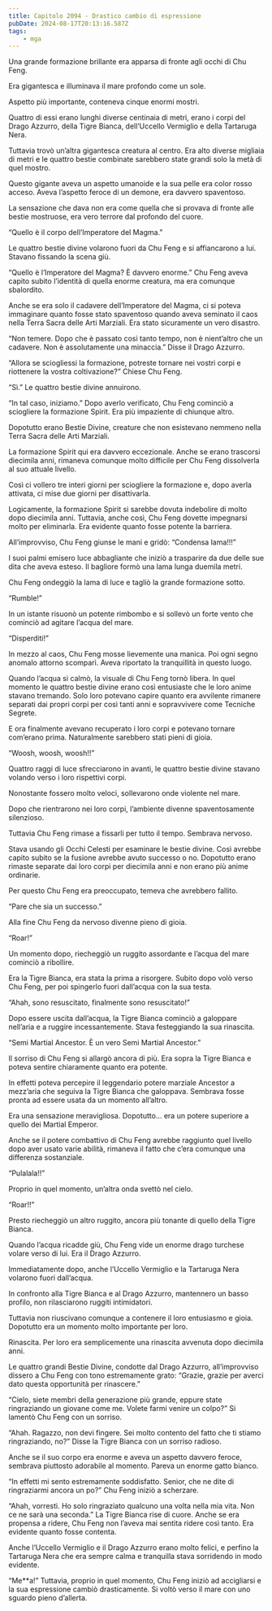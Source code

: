 ```yaml
---
title: Capitolo 2094 - Drastico cambio di espressione
pubDate: 2024-08-17T20:13:16.587Z
tags:
    - mga
---
```





Una grande formazione brillante era apparsa di fronte agli occhi di Chu Feng.


Era gigantesca e illuminava il mare profondo come un sole.


Aspetto più importante, conteneva cinque enormi mostri.


Quattro di essi erano lunghi diverse centinaia di metri, erano i corpi del Drago Azzurro, della Tigre Bianca, dell’Uccello Vermiglio e della Tartaruga Nera.


Tuttavia trovò un’altra gigantesca creatura al centro. Era alto diverse migliaia di metri e le quattro bestie combinate sarebbero state grandi solo la metà di quel mostro.


Questo gigante aveva un aspetto umanoide e la sua pelle era color rosso acceso. Aveva l’aspetto feroce di un demone, era davvero spaventoso.


La sensazione che dava non era come quella che si provava di fronte alle bestie mostruose, era vero terrore dal profondo del cuore.


“Quello è il corpo dell’Imperatore del Magma.”


Le quattro bestie divine volarono fuori da Chu Feng e si affiancarono a lui. Stavano fissando la scena giù.

“Quello è l’Imperatore del Magma? È davvero enorme.” Chu Feng aveva capito subito l’identità di quella enorme creatura, ma era comunque sbalordito.

Anche se era solo il cadavere dell’Imperatore del Magma, ci si poteva immaginare quanto fosse stato spaventoso quando aveva seminato il caos nella Terra Sacra delle Arti Marziali. Era stato sicuramente un vero disastro.


“Non temere. Dopo che è passato così tanto tempo, non è nient’altro che un cadavere. Non è assolutamente una minaccia.” Disse il Drago Azzurro.


“Allora se sciogliessi la formazione, potreste tornare nei vostri corpi e riottenere la vostra coltivazione?” Chiese Chu Feng.


“Sì.” Le quattro bestie divine annuirono.


“In tal caso, iniziamo.” Dopo averlo verificato, Chu Feng cominciò a sciogliere la formazione Spirit. Era più impaziente di chiunque altro.


Dopotutto erano Bestie Divine, creature che non esistevano nemmeno nella Terra Sacra delle Arti Marziali.

La formazione Spirit qui era davvero eccezionale. Anche se erano trascorsi diecimila anni, rimaneva comunque molto difficile per Chu Feng dissolverla al suo attuale livello.

Così ci vollero tre interi giorni per sciogliere la formazione e, dopo averla attivata, ci mise due giorni per disattivarla.


Logicamente, la formazione Spirit si sarebbe dovuta indebolire di molto dopo diecimila anni. Tuttavia, anche così, Chu Feng dovette impegnarsi molto per eliminarla. Era evidente quanto fosse potente la barriera.

All’improvviso, Chu Feng giunse le mani e gridò: “Condensa lama!!!”


I suoi palmi emisero luce abbagliante che iniziò a trasparire da due delle sue dita che aveva esteso. Il bagliore formò una lama lunga duemila metri.


Chu Feng ondeggiò la lama di luce e tagliò la grande formazione sotto.

“Rumble!”


In un istante risuonò un potente rimbombo e si sollevò un forte vento che cominciò ad agitare l’acqua del mare.

“Disperditi!”


In mezzo al caos, Chu Feng mosse lievemente una manica. Poi ogni segno anomalo attorno scomparì. Aveva riportato la tranquillità in questo luogo.


Quando l’acqua si calmò, la visuale di Chu Feng tornò libera. In quel momento le quattro bestie divine erano così entusiaste che le loro anime stavano tremando. Solo loro potevano capire quanto era avvilente rimanere separati dai propri corpi per così tanti anni e sopravvivere come Tecniche Segrete.


E ora finalmente avevano recuperato i loro corpi e potevano tornare com’erano prima. Naturalmente sarebbero stati pieni di gioia.

“Woosh, woosh, woosh!!”


Quattro raggi di luce sfrecciarono in avanti, le quattro bestie divine stavano volando verso i loro rispettivi corpi.


Nonostante fossero molto veloci, sollevarono onde violente nel mare.


Dopo che rientrarono nei loro corpi, l’ambiente divenne spaventosamente silenzioso.


Tuttavia Chu Feng rimase a fissarli per tutto il tempo. Sembrava nervoso.


Stava usando gli Occhi Celesti per esaminare le bestie divine. Così avrebbe capito subito se la fusione avrebbe avuto successo o no. Dopotutto erano rimaste separate dai loro corpi per diecimila anni e non erano più anime ordinarie.


Per questo Chu Feng era preoccupato, temeva che avrebbero fallito.

“Pare che sia un successo.”

Alla fine Chu Feng da nervoso divenne pieno di gioia.


“Roar!”


Un momento dopo, riecheggiò un ruggito assordante e l’acqua del mare cominciò a ribollire.


Era la Tigre Bianca, era stata la prima a risorgere. Subito dopo volò verso Chu Feng, per poi spingerlo fuori dall’acqua con la sua testa.


“Ahah, sono resuscitato, finalmente sono resuscitato!”


Dopo essere uscita dall’acqua, la Tigre Bianca cominciò a galoppare nell’aria e a ruggire incessantemente. Stava festeggiando la sua rinascita.

“Semi Martial Ancestor. È un vero Semi Martial Ancestor.”


Il sorriso di Chu Feng si allargò ancora di più. Era sopra la Tigre Bianca e poteva sentire chiaramente quanto era potente.


In effetti poteva percepire il leggendario potere marziale Ancestor a mezz’aria che seguiva la Tigre Bianca che galoppava. Sembrava fosse pronta ad essere usata da un momento all’altro.


Era una sensazione meravigliosa. Dopotutto… era un potere superiore a quello dei Martial Emperor.


Anche se il potere combattivo di Chu Feng avrebbe raggiunto quel livello dopo aver usato varie abilità, rimaneva il fatto che c’era comunque una differenza sostanziale.


“Pulalala!!”


Proprio in quel momento, un’altra onda svettò nel cielo.

“Roar!!”


Presto riecheggiò un altro ruggito, ancora più tonante di quello della Tigre Bianca.


Quando l’acqua ricadde giù, Chu Feng vide un enorme drago turchese volare verso di lui. Era il Drago Azzurro.


Immediatamente dopo, anche l’Uccello Vermiglio e la Tartaruga Nera volarono fuori dall’acqua.


In confronto alla Tigre Bianca e al Drago Azzurro, mantennero un basso profilo, non rilasciarono ruggiti intimidatori.


Tuttavia non riuscivano comunque a contenere il loro entusiasmo e gioia. Dopotutto era un momento molto importante per loro.

Rinascita. Per loro era semplicemente una rinascita avvenuta dopo diecimila anni.

Le quattro grandi Bestie Divine, condotte dal Drago Azzurro, all’improvviso dissero a Chu Feng con tono estremamente grato: “Grazie, grazie per averci dato questa opportunità per rinascere.”

“Cielo, siete membri della generazione più grande, eppure state ringraziando un giovane come me. Volete farmi venire un colpo?” Si lamentò Chu Feng con un sorriso.

“Ahah. Ragazzo, non devi fingere. Sei molto contento del fatto che ti stiamo ringraziando, no?” Disse la Tigre Bianca con un sorriso radioso.


Anche se il suo corpo era enorme e aveva un aspetto davvero feroce, sembrava piuttosto adorabile al momento. Pareva un enorme gatto bianco.

“In effetti mi sento estremamente soddisfatto. Senior, che ne dite di ringraziarmi ancora un po?” Chu Feng iniziò a scherzare.

“Ahah, vorresti. Ho solo ringraziato qualcuno una volta nella mia vita. Non ce ne sarà una seconda.” La Tigre Bianca rise di cuore. Anche se era propensa a ridere, Chu Feng non l’aveva mai sentita ridere così tanto. Era evidente quanto fosse contenta.

Anche l’Uccello Vermiglio e il Drago Azzurro erano molto felici, e perfino la Tartaruga Nera che era sempre calma e tranquilla stava sorridendo in modo evidente.


“Me**a!” Tuttavia, proprio in quel momento, Chu Feng iniziò ad accigliarsi e la sua espressione cambiò drasticamente. Si voltò verso il mare con uno sguardo pieno d’allerta.

